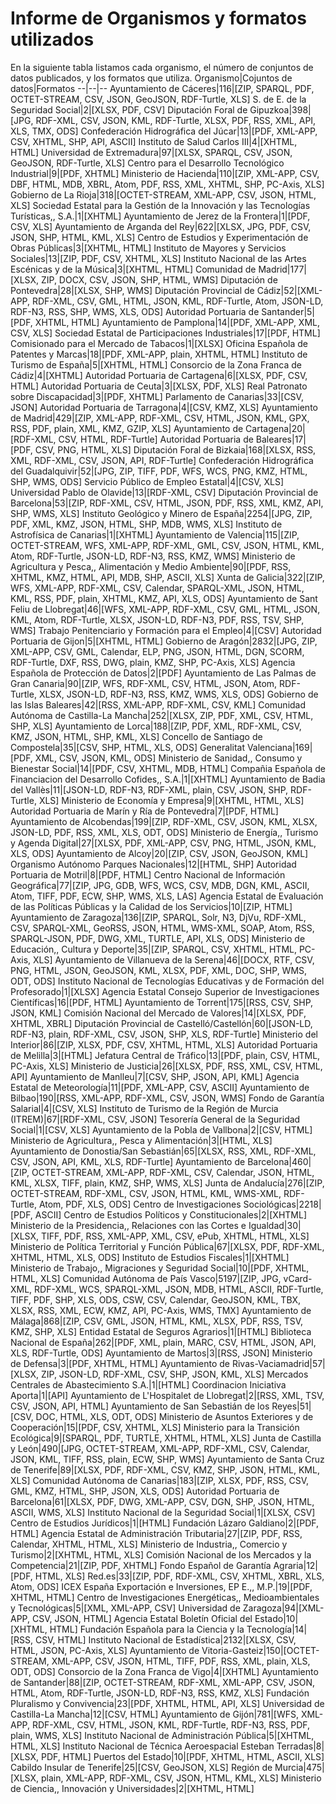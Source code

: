 # Informe de Organismos y formatos utilizados
En la siguiente tabla listamos cada organismo, el número de conjuntos de datos publicados, y los formatos que utiliza.
Organismo|Cojuntos de datos|Formatos
--|--|--
Ayuntamiento de Cáceres|116|[ZIP, SPARQL, PDF, OCTET-STREAM, CSV, JSON, GeoJSON, RDF-Turtle, XLS]
S. de E. de la Seguridad Social|2|[XLSX, PDF, CSV]
Diputación Foral de Gipuzkoa|398|[JPG, RDF-XML, CSV, JSON, KML, RDF-Turtle, XLSX, PDF, RSS, XML, API, XLS, TMX, ODS]
Confederación Hidrográfica del Júcar|13|[PDF, XML-APP, CSV, XHTML, SHP, API, ASCII]
Instituto de Salud Carlos III|4|[XHTML, HTML]
Universidad de Extremadura|97|[XLSX, SPARQL, CSV, JSON, GeoJSON, RDF-Turtle, XLS]
Centro para el Desarrollo Tecnológico Industrial|9|[PDF, XHTML]
Ministerio de Hacienda|110|[ZIP, XML-APP, CSV, DBF, HTML, MDB, XBRL, Atom, PDF, RSS, XML, XHTML, SHP, PC-Axis, XLS]
Gobierno de La Rioja|318|[OCTET-STREAM, XML-APP, CSV, JSON, HTML, XLS]
Sociedad Estatal para la Gestión de la Innovación y las Tecnologías Turísticas,, S.A.|1|[XHTML]
Ayuntamiento de Jerez de la Frontera|1|[PDF, CSV, XLS]
Ayuntamiento de Arganda del Rey|622|[XLSX, JPG, PDF, CSV, JSON, SHP, HTML, KML, XLS]
Centro de Estudios y Experimentación de Obras Públicas|3|[XHTML, HTML]
Instituto de Mayores y Servicios Sociales|13|[ZIP, PDF, CSV, XHTML, XLS]
Instituto Nacional de las Artes Escénicas y de la Música|3|[XHTML, HTML]
Comunidad de Madrid|177|[XLSX, ZIP, DOCX, CSV, JSON, SHP, HTML, WMS]
Diputación de Pontevedra|28|[XLSX, SHP, WMS]
Diputación Provincial de Cádiz|52|[XML-APP, RDF-XML, CSV, GML, HTML, JSON, KML, RDF-Turtle, Atom, JSON-LD, RDF-N3, RSS, SHP, WMS, XLS, ODS]
Autoridad Portuaria de Santander|5|[PDF, XHTML, HTML]
Ayuntamiento de Pamplona|14|[PDF, XML-APP, XML, CSV, XLS]
Sociedad Estatal de Participaciones Industriales|17|[PDF, HTML]
Comisionado para el Mercado de Tabacos|1|[XLSX]
Oficina Española de Patentes y Marcas|18|[PDF, XML-APP, plain, XHTML, HTML]
Instituto de Turismo de España|5|[XHTML, HTML]
Consorcio de la Zona Franca de Cádiz|4|[XHTML]
Autoridad Portuaria de Cartagena|6|[XLSX, PDF, CSV, HTML]
Autoridad Portuaria de Ceuta|3|[XLSX, PDF, XLS]
Real Patronato sobre Discapacidad|3|[PDF, XHTML]
Parlamento de Canarias|33|[CSV, JSON]
Autoridad Portuaria de Tarragona|4|[CSV, KMZ, XLS]
Ayuntamiento de Madrid|429|[ZIP, XML-APP, RDF-XML, CSV, HTML, JSON, KML, GPX, RSS, PDF, plain, XML, KMZ, GZIP, XLS]
Ayuntamiento de Cartagena|20|[RDF-XML, CSV, HTML, RDF-Turtle]
Autoridad Portuaria de Baleares|17|[PDF, CSV, PNG, HTML, XLS]
Diputación Foral de Bizkaia|168|[XLSX, RSS, XML, RDF-XML, CSV, JSON, API, RDF-Turtle]
Confederación Hidrográfica del Guadalquivir|52|[JPG, ZIP, TIFF, PDF, WFS, WCS, PNG, KMZ, HTML, SHP, WMS, ODS]
Servicio Público de Empleo Estatal|4|[CSV, XLS]
Universidad Pablo de Olavide|13|[RDF-XML, CSV]
Diputación Provincial de Barcelona|53|[ZIP, RDF-XML, CSV, HTML, JSON, PDF, RSS, XML, KMZ, API, SHP, WMS, XLS]
Instituto Geológico y Minero de España|2254|[JPG, ZIP, PDF, XML, KMZ, JSON, HTML, SHP, MDB, WMS, XLS]
Instituto de Astrofísica de Canarias|1|[XHTML]
Ayuntamiento de Valencia|115|[ZIP, OCTET-STREAM, WFS, XML-APP, RDF-XML, GML, CSV, JSON, HTML, KML, Atom, RDF-Turtle, JSON-LD, RDF-N3, RSS, KMZ, WMS]
Ministerio de Agricultura y Pesca,, Alimentación y Medio Ambiente|90|[PDF, RSS, XHTML, KMZ, HTML, API, MDB, SHP, ASCII, XLS]
Xunta de Galicia|322|[ZIP, WFS, XML-APP, RDF-XML, CSV, Calendar, SPARQL-XML, JSON, HTML, KML, RSS, PDF, plain, XHTML, KMZ, API, XLS, ODS]
Ayuntamiento de Sant Feliu de Llobregat|46|[WFS, XML-APP, RDF-XML, CSV, GML, HTML, JSON, KML, Atom, RDF-Turtle, XLSX, JSON-LD, RDF-N3, PDF, RSS, TSV, SHP, WMS]
Trabajo Penitenciario y Formación para el Empleo|4|[CSV]
Autoridad Portuaria de Gijon|5|[XHTML, HTML]
Gobierno de Aragón|2832|[JPG, ZIP, XML-APP, CSV, GML, Calendar, ELP, PNG, JSON, HTML, DGN, SCORM, RDF-Turtle, DXF, RSS, DWG, plain, KMZ, SHP, PC-Axis, XLS]
Agencia Española de Protección de Datos|2|[PDF]
Ayuntamiento de Las Palmas de Gran Canaria|90|[ZIP, WFS, RDF-XML, CSV, HTML, JSON, Atom, RDF-Turtle, XLSX, JSON-LD, RDF-N3, RSS, KMZ, WMS, XLS, ODS]
Gobierno de las Islas Baleares|42|[RSS, XML-APP, RDF-XML, CSV, KML]
Comunidad Autónoma de Castilla-La Mancha|252|[XLSX, ZIP, PDF, XML, CSV, HTML, SHP, XLS]
Ayuntamiento de Lorca|188|[ZIP, PDF, XML, RDF-XML, CSV, KMZ, JSON, HTML, SHP, KML, XLS]
Concello de Santiago de Compostela|35|[CSV, SHP, HTML, XLS, ODS]
Generalitat Valenciana|169|[PDF, XML, CSV, JSON, KML, ODS]
Ministerio de Sanidad,, Consumo y Bienestar Social|14|[PDF, CSV, XHTML, MDB, HTML]
Compañia Española de Financiacion del Desarrollo Cofides,, S.A.|1|[XHTML]
Ayuntamiento de Badia del Vallès|11|[JSON-LD, RDF-N3, RDF-XML, plain, CSV, JSON, SHP, RDF-Turtle, XLS]
Ministerio de Economía y Empresa|9|[XHTML, HTML, XLS]
Autoridad Portuaria de Marín y Ría de Pontevedra|7|[PDF, HTML]
Ayuntamiento de Alcobendas|199|[ZIP, RDF-XML, CSV, JSON, KML, XLSX, JSON-LD, PDF, RSS, XML, XLS, ODT, ODS]
Ministerio de Energía,, Turismo y Agenda Digital|27|[XLSX, PDF, XML-APP, CSV, PNG, HTML, JSON, KML, XLS, ODS]
Ayuntamiento de Alcoy|20|[ZIP, CSV, JSON, GeoJSON, KML]
Organismo Autónomo Parques Nacionales|12|[HTML, SHP]
Autoridad Portuaria de Motril|8|[PDF, HTML]
Centro Nacional de Información Geográfica|77|[ZIP, JPG, GDB, WFS, WCS, CSV, MDB, DGN, KML, ASCII, Atom, TIFF, PDF, ECW, SHP, WMS, XLS, LAS]
Agencia Estatal de Evaluación de las Políticas Públicas y la Calidad de los Servicios|10|[ZIP, HTML]
Ayuntamiento de Zaragoza|136|[ZIP, SPARQL, Solr, N3, DjVu, RDF-XML, CSV, SPARQL-XML, GeoRSS, JSON, HTML, WMS-XML, SOAP, Atom, RSS, SPARQL-JSON, PDF, DWG, XML, TURTLE, API, XLS, ODS]
Ministerio de Educación,, Cultura y Deporte|35|[ZIP, SPARQL, CSV, XHTML, HTML, PC-Axis, XLS]
Ayuntamiento de Villanueva de la Serena|46|[DOCX, RTF, CSV, PNG, HTML, JSON, GeoJSON, KML, XLSX, PDF, XML, DOC, SHP, WMS, ODT, ODS]
Instituto Nacional de Tecnologías Educativas y de Formación del Profesorado|1|[XLSX]
Agencia Estatal Consejo Superior de Investigaciones Científicas|16|[PDF, HTML]
Ayuntamiento de Torrent|175|[RSS, CSV, SHP, JSON, KML]
Comisión Nacional del Mercado de Valores|14|[XLSX, PDF, XHTML, XBRL]
Diputación Provincial de Castelló/Castellón|60|[JSON-LD, RDF-N3, plain, RDF-XML, CSV, JSON, SHP, XLS, RDF-Turtle]
Ministerio del Interior|86|[ZIP, XLSX, PDF, CSV, XHTML, HTML, XLS]
Autoridad Portuaria de Melilla|3|[HTML]
Jefatura Central de Tráfico|13|[PDF, plain, CSV, HTML, PC-Axis, XLS]
Ministerio de Justicia|26|[XLSX, PDF, RSS, XML, CSV, HTML, API]
Ayuntamiento de Manlleu|7|[CSV, SHP, JSON, API, KML]
Agencia Estatal de Meteorología|11|[PDF, XML-APP, CSV, ASCII]
Ayuntamiento de Bilbao|190|[RSS, XML-APP, RDF-XML, CSV, JSON, WMS]
Fondo de Garantía Salarial|4|[CSV, XLS]
Instituto de Turismo de la Región de Murcia (ITREM)|67|[RDF-XML, CSV, JSON]
Tesorería General de la Seguridad Social|1|[CSV, XLS]
Ayuntamiento de la Pobla de Vallbona|2|[CSV, HTML]
Ministerio de Agricultura,, Pesca y Alimentación|3|[HTML, XLS]
Ayuntamiento de Donostia/San Sebastián|65|[XLSX, RSS, XML, RDF-XML, CSV, JSON, API, KML, XLS, RDF-Turtle]
Ayuntamiento de Barcelona|460|[ZIP, OCTET-STREAM, XML-APP, RDF-XML, CSV, Calendar, JSON, HTML, KML, XLSX, TIFF, plain, KMZ, SHP, WMS, XLS]
Junta de Andalucía|276|[ZIP, OCTET-STREAM, RDF-XML, CSV, JSON, HTML, KML, WMS-XML, RDF-Turtle, Atom, PDF, XLS, ODS]
Centro de Investigaciones Sociológicas|2218|[PDF, ASCII]
Centro de Estudios Políticos y Constitucionales|2|[XHTML]
Ministerio de la Presidencia,, Relaciones con las Cortes e Igualdad|30|[XLSX, TIFF, PDF, RSS, XML-APP, XML, CSV, ePub, XHTML, HTML, XLS]
Ministerio de Política Territorial y Función Pública|67|[XLSX, PDF, RDF-XML, XHTML, HTML, XLS, ODS]
Instituto de Estudios Fiscales|1|[XHTML]
Ministerio de Trabajo,, Migraciones y Seguridad Social|10|[PDF, XHTML, HTML, XLS]
Comunidad Autónoma de País Vasco|5197|[ZIP, JPG, vCard-XML, RDF-XML, WCS, SPARQL-XML, JSON, MDB, HTML, ASCII, RDF-Turtle, TIFF, PDF, SHP, XLS, ODS, CSW, CSV, Calendar, GeoJSON, KML, TBX, XLSX, RSS, XML, ECW, KMZ, API, PC-Axis, WMS, TMX]
Ayuntamiento de Málaga|868|[ZIP, CSV, GML, JSON, HTML, KML, XLSX, PDF, RSS, TSV, KMZ, SHP, XLS]
Entidad Estatal de Seguros Agrarios|1|[HTML]
Biblioteca Nacional de España|262|[PDF, XML, plain, MARC, CSV, HTML, JSON, API, XLS, RDF-Turtle, ODS]
Ayuntamiento de Martos|3|[RSS, JSON]
Ministerio de Defensa|3|[PDF, XHTML, HTML]
Ayuntamiento de Rivas-Vaciamadrid|57|[XLSX, ZIP, JSON-LD, RDF-XML, CSV, SHP, JSON, KML, XLS]
Mercados Centrales de Abastecimiento S.A.|1|[HTML]
Coordinacion Iniciativa Aporta|1|[API]
Ayuntamiento de L'Hospitalet de Llobregat|2|[RSS, XML, TSV, CSV, JSON, API, HTML]
Ayuntamiento de San Sebastián de los Reyes|51|[CSV, DOC, HTML, XLS, ODT, ODS]
Ministerio de Asuntos Exteriores y de Cooperación|15|[PDF, CSV, XHTML, XLS]
Ministerio para la Transición Ecológica|9|[SPARQL, PDF, TURTLE, XHTML, HTML, XLS]
Junta de Castilla y León|490|[JPG, OCTET-STREAM, XML-APP, RDF-XML, CSV, Calendar, JSON, KML, TIFF, RSS, plain, ECW, SHP, WMS]
Ayuntamiento de Santa Cruz de Tenerife|89|[XLSX, PDF, RDF-XML, CSV, KMZ, SHP, JSON, HTML, KML, XLS]
Comunidad Autónoma de Canarias|183|[ZIP, XLSX, PDF, RSS, CSV, GML, KMZ, HTML, SHP, JSON, XLS, ODS]
Autoridad Portuaria de Barcelona|61|[XLSX, PDF, DWG, XML-APP, CSV, DGN, SHP, JSON, HTML, ASCII, WMS, XLS]
Instituto Nacional de la Seguridad Social|1|[XLSX, CSV]
Centro de Estudios Jurídicos|1|[HTML]
Fundación Lázaro Galdiano|2|[PDF, HTML]
Agencia Estatal de Administración Tributaria|27|[ZIP, PDF, RSS, Calendar, XHTML, HTML, XLS]
Ministerio de Industria,, Comercio y Turismo|2|[XHTML, HTML, XLS]
Comisión Nacional de los Mercados y la Competencia|21|[ZIP, PDF, XHTML]
Fondo Español de Garantía Agraria|12|[PDF, HTML, XLS]
Red.es|33|[ZIP, PDF, RDF-XML, CSV, XHTML, XBRL, XLS, Atom, ODS]
ICEX España Exportación e Inversiones, EP E.,, M.P.|19|[PDF, XHTML, HTML]
Centro de Investigaciones Energéticas,, Medioambientales y Tecnológicas|5|[XML, XML-APP, CSV]
Universidad de Zaragoza|94|[XML-APP, CSV, JSON, HTML]
Agencia Estatal Boletín Oficial del Estado|10|[XHTML, HTML]
Fundación Española para la Ciencia y la Tecnología|14|[RSS, CSV, HTML]
Instituto Nacional de Estadística|2132|[XLSX, CSV, HTML, JSON, PC-Axis, XLS]
Ayuntamiento de Vitoria-Gasteiz|150|[OCTET-STREAM, XML-APP, CSV, JSON, HTML, TIFF, PDF, RSS, XML, plain, XLS, ODT, ODS]
Consorcio de la Zona Franca de Vigo|4|[XHTML]
Ayuntamiento de Santander|88|[ZIP, OCTET-STREAM, RDF-XML, XML-APP, CSV, JSON, HTML, Atom, RDF-Turtle, JSON-LD, RDF-N3, RSS, KMZ, XLS]
Fundación Pluralismo y Convivencia|23|[PDF, XHTML, HTML, API, XLS]
Universidad de Castilla-La Mancha|12|[CSV, HTML]
Ayuntamiento de Gijón|781|[WFS, XML-APP, RDF-XML, CSV, HTML, JSON, KML, RDF-Turtle, RDF-N3, RSS, PDF, plain, WMS, XLS]
Instituto Nacional de Administración Pública|5|[XHTML, HTML, XLS]
Instituto Nacional de Técnica Aeroespacial Esteban Terradas|8|[XLSX, PDF, HTML]
Puertos del Estado|10|[PDF, XHTML, HTML, ASCII, XLS]
Cabildo Insular de Tenerife|25|[CSV, GeoJSON, XLS]
Región de Murcia|475|[XLSX, plain, XML-APP, RDF-XML, CSV, JSON, HTML, KML, XLS]
Ministerio de Ciencia,, Innovación y Universidades|2|[XHTML, HTML]
